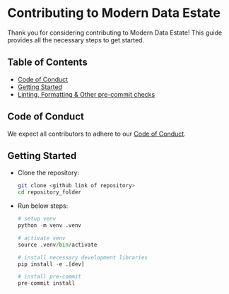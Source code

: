 # Contributing to Modern Data Estate

Thank you for considering contributing to Modern Data Estate! This guide provides all the necessary steps to get started.

## Table of Contents

- [Code of Conduct](#code-of-conduct)
- [Getting Started](#getting-started)
- [Linting, Formatting & Other pre-commit checks](./docs/linting-guide.md)

## Code of Conduct

We expect all contributors to adhere to our [Code of Conduct](./CODE_OF_CONDUCT.md).

## Getting Started

- Clone the repository:

   ```bash
   git clone <github link of repository>
   cd repository_folder
   ```

- Run below steps:

    ```python
    # setup venv
    python -m venv .venv

    # activate venv
    source .venv/bin/activate

    # install necessary development libraries
    pip install -e .[dev]

    # install pre-commit
    pre-commit install
    ```